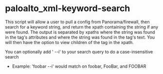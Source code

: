 # paloalto_xml-keyword-search

This script will allow a user to pull a config from
Panorama/firewall, then search for a keyword
string, and return the xpath containing the string if any
were found. The output is separated by xpaths where the string
was found in the tag's attributes and where the string was
found in the tag's text. You will then have the option to view
children of the tag in the xpath.

You can optionally add ' --i' to your search query to do a case-insensitive search
  - Example: 'foobar --i' would match on foobar, FooBar, and FOOBAR
